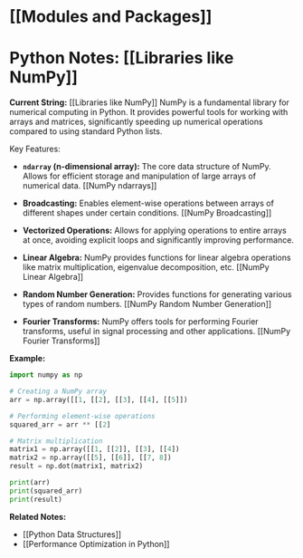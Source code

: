 # [[Modules and Packages]]
# Python Notes: [[Libraries like NumPy]] 
**Current String:** [[Libraries like NumPy]] 
NumPy is a fundamental library for numerical computing in Python.  It provides powerful tools for working with arrays and matrices, significantly speeding up numerical operations compared to using standard Python lists.

Key Features:

* **`ndarray` (n-dimensional array):** The core data structure of NumPy.  Allows for efficient storage and manipulation of large arrays of numerical data.  [[NumPy ndarrays]]

* **Broadcasting:** Enables element-wise operations between arrays of different shapes under certain conditions. [[NumPy Broadcasting]]

* **Vectorized Operations:**  Allows for applying operations to entire arrays at once, avoiding explicit loops and significantly improving performance.

* **Linear Algebra:** NumPy provides functions for linear algebra operations like matrix multiplication, eigenvalue decomposition, etc. [[NumPy Linear Algebra]]

* **Random Number Generation:**  Provides functions for generating various types of random numbers. [[NumPy Random Number Generation]]

* **Fourier Transforms:**  NumPy offers tools for performing Fourier transforms, useful in signal processing and other applications. [[NumPy Fourier Transforms]]


**Example:**

```python
import numpy as np

# Creating a NumPy array
arr = np.array([[1, [[2], [[3], [[4], [[5]])

# Performing element-wise operations
squared_arr = arr ** [[2] 

# Matrix multiplication
matrix1 = np.array([[1, [[2]], [[3], [[4])
matrix2 = np.array([[5], [[6]], [[7, 8])
result = np.dot(matrix1, matrix2)

print(arr)
print(squared_arr)
print(result)

```

**Related Notes:**

* [[Python Data Structures]]
* [[Performance Optimization in Python]]


